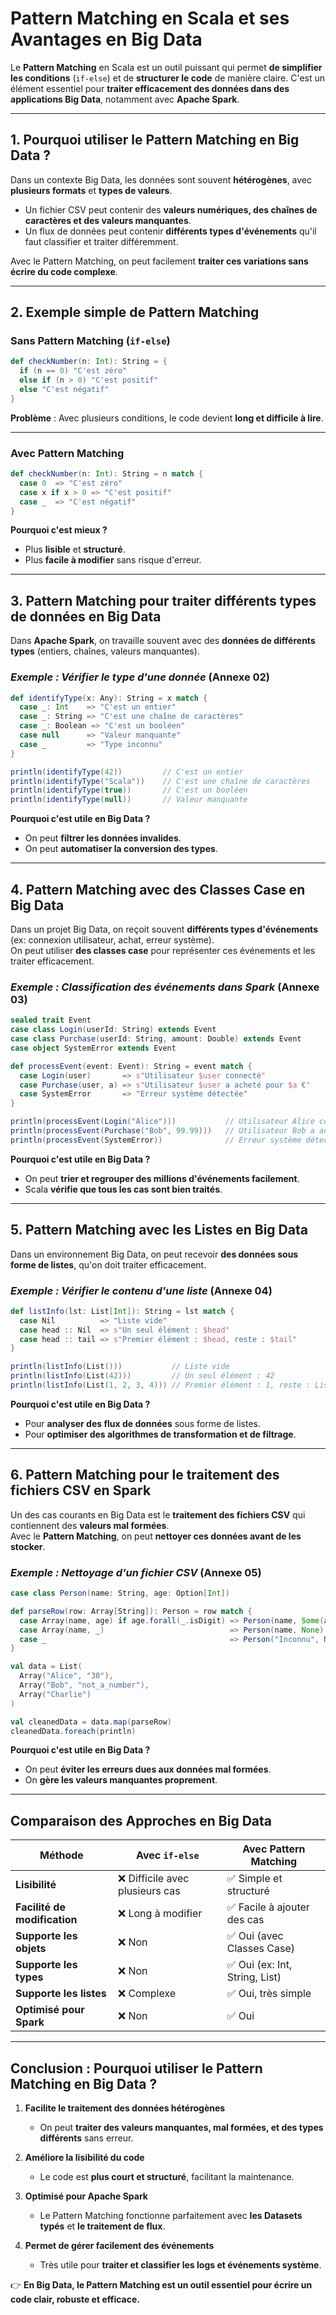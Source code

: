 # **Pattern Matching en Scala et ses Avantages en Big Data**  

Le **Pattern Matching** en Scala est un outil puissant qui permet **de simplifier les conditions** (`if-else`) et de **structurer le code** de manière claire. C'est un élément essentiel pour **traiter efficacement des données dans des applications Big Data**, notamment avec **Apache Spark**.

---

## **1. Pourquoi utiliser le Pattern Matching en Big Data ?**  

Dans un contexte Big Data, les données sont souvent **hétérogènes**, avec **plusieurs formats** et **types de valeurs**.  

- Un fichier CSV peut contenir des **valeurs numériques, des chaînes de caractères et des valeurs manquantes**.  
- Un flux de données peut contenir **différents types d'événements** qu'il faut classifier et traiter différemment.  

Avec le Pattern Matching, on peut facilement **traiter ces variations sans écrire du code complexe**.

---

## **2. Exemple simple de Pattern Matching**  

### **Sans Pattern Matching (`if-else`)**
```scala
def checkNumber(n: Int): String = {
  if (n == 0) "C'est zéro"
  else if (n > 0) "C'est positif"
  else "C'est négatif"
}
```
**Problème** : Avec plusieurs conditions, le code devient **long et difficile à lire**.

---

### **Avec Pattern Matching**
```scala
def checkNumber(n: Int): String = n match {
  case 0  => "C'est zéro"
  case x if x > 0 => "C'est positif"
  case _  => "C'est négatif"
}
```
**Pourquoi c'est mieux ?**  
- Plus **lisible** et **structuré**.  
- Plus **facile à modifier** sans risque d'erreur.  

---

## **3. Pattern Matching pour traiter différents types de données en Big Data**  

Dans **Apache Spark**, on travaille souvent avec des **données de différents types** (entiers, chaînes, valeurs manquantes).  

### *Exemple : Vérifier le type d'une donnée* (Annexe 02)
```scala
def identifyType(x: Any): String = x match {
  case _: Int    => "C'est un entier"
  case _: String => "C'est une chaîne de caractères"
  case _: Boolean => "C'est un booléen"
  case null      => "Valeur manquante"
  case _         => "Type inconnu"
}

println(identifyType(42))         // C'est un entier
println(identifyType("Scala"))    // C'est une chaîne de caractères
println(identifyType(true))       // C'est un booléen
println(identifyType(null))       // Valeur manquante
```
**Pourquoi c'est utile en Big Data ?**  
- On peut **filtrer les données invalides**.  
- On peut **automatiser la conversion des types**.  

---

## **4. Pattern Matching avec des Classes Case en Big Data**  

Dans un projet Big Data, on reçoit souvent **différents types d'événements** (ex: connexion utilisateur, achat, erreur système).  
On peut utiliser **des classes case** pour représenter ces événements et les traiter efficacement.

### *Exemple : Classification des événements dans Spark* (Annexe 03)
```scala
sealed trait Event
case class Login(userId: String) extends Event
case class Purchase(userId: String, amount: Double) extends Event
case object SystemError extends Event

def processEvent(event: Event): String = event match {
  case Login(user)       => s"Utilisateur $user connecté"
  case Purchase(user, a) => s"Utilisateur $user a acheté pour $a €"
  case SystemError       => "Erreur système détectée"
}

println(processEvent(Login("Alice")))           // Utilisateur Alice connecté
println(processEvent(Purchase("Bob", 99.99)))   // Utilisateur Bob a acheté pour 99.99 €
println(processEvent(SystemError))              // Erreur système détectée
```
**Pourquoi c'est utile en Big Data ?**  
- On peut **trier et regrouper des millions d'événements facilement**.  
- Scala **vérifie que tous les cas sont bien traités**.  

---

## **5. Pattern Matching avec les Listes en Big Data**  

Dans un environnement Big Data, on peut recevoir **des données sous forme de listes**, qu'on doit traiter efficacement.

### *Exemple : Vérifier le contenu d'une liste* (Annexe 04)
```scala
def listInfo(lst: List[Int]): String = lst match {
  case Nil          => "Liste vide"
  case head :: Nil  => s"Un seul élément : $head"
  case head :: tail => s"Premier élément : $head, reste : $tail"
}

println(listInfo(List()))           // Liste vide
println(listInfo(List(42)))         // Un seul élément : 42
println(listInfo(List(1, 2, 3, 4))) // Premier élément : 1, reste : List(2, 3, 4)
```
**Pourquoi c'est utile en Big Data ?**  
- Pour **analyser des flux de données** sous forme de listes.  
- Pour **optimiser des algorithmes de transformation et de filtrage**.  

---

## **6. Pattern Matching pour le traitement des fichiers CSV en Spark**  

Un des cas courants en Big Data est le **traitement des fichiers CSV** qui contiennent des **valeurs mal formées**.  
Avec le **Pattern Matching**, on peut **nettoyer ces données avant de les stocker**.

### *Exemple : Nettoyage d'un fichier CSV* (Annexe 05)
```scala
case class Person(name: String, age: Option[Int])

def parseRow(row: Array[String]): Person = row match {
  case Array(name, age) if age.forall(_.isDigit) => Person(name, Some(age.toInt))
  case Array(name, _)                            => Person(name, None)
  case _                                         => Person("Inconnu", None)
}

val data = List(
  Array("Alice", "30"),
  Array("Bob", "not_a_number"),
  Array("Charlie")
)

val cleanedData = data.map(parseRow)
cleanedData.foreach(println)
```
**Pourquoi c'est utile en Big Data ?**  
- On peut **éviter les erreurs dues aux données mal formées**.  
- On **gère les valeurs manquantes proprement**.  

---

## **Comparaison des Approches en Big Data**  

| **Méthode** | **Avec `if-else`** | **Avec Pattern Matching** |
|------------|----------------|----------------------|
| **Lisibilité** | ❌ Difficile avec plusieurs cas | ✅ Simple et structuré |
| **Facilité de modification** | ❌ Long à modifier | ✅ Facile à ajouter des cas |
| **Supporte les objets** | ❌ Non | ✅ Oui (avec Classes Case) |
| **Supporte les types** | ❌ Non | ✅ Oui (ex: Int, String, List) |
| **Supporte les listes** | ❌ Complexe | ✅ Oui, très simple |
| **Optimisé pour Spark** | ❌ Non | ✅ Oui |

---

## **Conclusion : Pourquoi utiliser le Pattern Matching en Big Data ?**  

1. **Facilite le traitement des données hétérogènes**  
   - On peut **traiter des valeurs manquantes, mal formées, et des types différents** sans erreur.  

2. **Améliore la lisibilité du code**  
   - Le code est **plus court et structuré**, facilitant la maintenance.  

3. **Optimisé pour Apache Spark**  
   - Le Pattern Matching fonctionne parfaitement avec **les Datasets typés** et **le traitement de flux**.  

4. **Permet de gérer facilement des événements**  
   - Très utile pour **traiter et classifier les logs et événements système**.  

👉 **En Big Data, le Pattern Matching est un outil essentiel pour écrire un code clair, robuste et efficace.**
